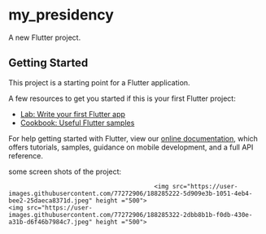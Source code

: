 # my_presidency

A new Flutter project.

## Getting Started

This project is a starting point for a Flutter application.

A few resources to get you started if this is your first Flutter project:

- [Lab: Write your first Flutter app](https://flutter.dev/docs/get-started/codelab)
- [Cookbook: Useful Flutter samples](https://flutter.dev/docs/cookbook)

For help getting started with Flutter, view our
[online documentation](https://flutter.dev/docs), which offers tutorials,
samples, guidance on mobile development, and a full API reference.

some screen shots of the project:

  
                                            <img src="https://user-images.githubusercontent.com/77272906/188285222-5d909e3b-1051-4eb4-bee2-25daeca8371d.jpeg" height ="500">                                     <img src="https://user-images.githubusercontent.com/77272906/188285322-2dbb8b1b-f0db-430e-a31b-d6f46b7984c7.jpeg" height ="500">



